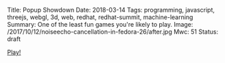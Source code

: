 Title: Popup Showdown
Date: 2018-03-14
Tags: programming, javascript, threejs, webgl, 3d, web, redhat, redhat-summit, machine-learning
Summary: One of the least fun games you're likely to play.
Image: /2017/10/12/noiseecho-cancellation-in-fedora-26/after.jpg
Mwc: 51
Status: draft

[Play!][play]


[play]: https://palebluepixel.org/static/projects/popups/
